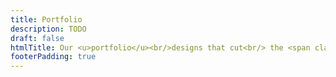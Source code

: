 ```yaml
---
title: Portfolio
description: TODO
draft: false
htmlTitle: Our <u>portfolio</u><br/>designs that cut<br/> the <span class="type-serif">mustard*</span>
footerPadding: true
---
```

